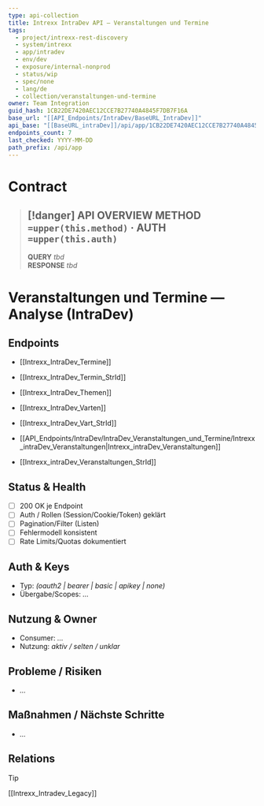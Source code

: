 ```yaml
---
type: api-collection
title: Intrexx IntraDev API — Veranstaltungen und Termine
tags:
  - project/intrexx-rest-discovery
  - system/intrexx
  - app/intradev
  - env/dev
  - exposure/internal-nonprod
  - status/wip
  - spec/none
  - lang/de
  - collection/veranstaltungen-und-termine
owner: Team Integration
guid_hash: 1CB22DE7420AEC12CCE7B27740A4845F7DB7F16A
base_url: "[[API_Endpoints/IntraDev/BaseURL_IntraDev]]"
api_base: "[[BaseURL_intraDev]]/api/app/1CB22DE7420AEC12CCE7B27740A4845F7DB7F16A"
endpoints_count: 7
last_checked: YYYY-MM-DD
path_prefix: /api/app
---
```




#  Contract

> [!danger] API OVERVIEW
> **METHOD** `=upper(this.method)` · **AUTH** `=upper(this.auth)`
> ---
> **QUERY** _tbd_  
> **RESPONSE** _tbd_
# Veranstaltungen und Termine — Analyse (IntraDev)

## Endpoints

- [[Intrexx_IntraDev_Termine]]
    
- [[Intrexx_IntraDev_Termin_StrId]]
    
- [[Intrexx_IntraDev_Themen]]
    
- [[Intrexx_IntraDev_Varten]]
    
- [[Intrexx_IntraDev_Vart_StrId]]
    
- [[API_Endpoints/IntraDev/IntraDev_Veranstaltungen_und_Termine/Intrexx_intraDev_Veranstaltungen|Intrexx_intraDev_Veranstaltungen]]
    
- [[Intrexx_intraDev_Veranstaltungen_StrId]]

## Status & Health
- [ ] 200 OK je Endpoint
- [ ] Auth / Rollen (Session/Cookie/Token) geklärt
- [ ] Pagination/Filter (Listen)
- [ ] Fehlermodell konsistent
- [ ] Rate Limits/Quotas dokumentiert

## Auth & Keys
- Typ: _(oauth2 | bearer | basic | apikey | none)_  
- Übergabe/Scopes: _…_

## Nutzung & Owner
- Consumer: _…_  
- Nutzung: _aktiv / selten / unklar_

## Probleme / Risiken
- _…_

## Maßnahmen / Nächste Schritte
- _…_
## Relations
> [!tip]
> [[Intrexx_Intradev_Legacy]]
